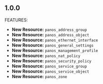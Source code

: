 ## 1.0.0

FEATURES:

* **New Resource:** `panos_address_group`
* **New Resource:** `panos_address_object`
* **New Resource:** `panos_ethernet_interface`
* **New Resource:** `panos_general_settings`
* **New Resource:** `panos_management_profile`
* **New Resource:** `panos_nat_policy`
* **New Resource:** `panos_security_policy`
* **New Resource:** `panos_service_group`
* **New Resource:** `panos_service_object`
* **New Resource:** `panos_zone`
